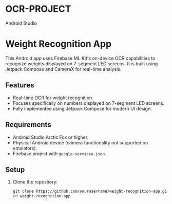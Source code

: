 # OCR-PROJECT
Android Studio



# Weight Recognition App

This Android app uses Firebase ML Kit's on-device OCR capabilities to recognize weights displayed on 7-segment LED screens. It is built using Jetpack Compose and CameraX for real-time analysis.

## Features
- Real-time OCR for weight recognition.
- Focuses specifically on numbers displayed on 7-segment LED screens.
- Fully implemented using Jetpack Compose for modern UI design.

## Requirements
- Android Studio Arctic Fox or higher.
- Physical Android device (camera functionality not supported on emulators).
- Firebase project with `google-services.json`.

## Setup
1. Clone the repository:
   ```bash
   git clone https://github.com/yourusername/weight-recognition-app.git
   cd weight-recognition-app
